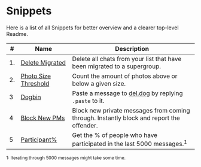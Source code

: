 # Snippets

Here is a list of all Snippets for better overview and a clearer top-level Readme.

| # | Name | Description |
| --- | --- | --- |
| 1. | [Delete Migrated](delete_migrated.py) | Delete all chats from your list that have been migrated to a supergroup.
| 2. | [Photo Size Threshold](photo_threshold.py) | Count the amount of photos above or below a given size.
| 3 | [Dogbin](dogbin.py) | Paste a message to [del.dog](https://del.dog) by replying `.paste` to it.
| 4 | [Block New PMs](block_new_pm.py) | Block new private messages from coming through. Instantly block and report the offender.
| 5 | [Participant%](participant_percent.py) | Get the % of people who have participated in the last 5000 messages.<sup>1</sup>

<sup>1: Iterating through 5000 messages might take some time.</sup>
